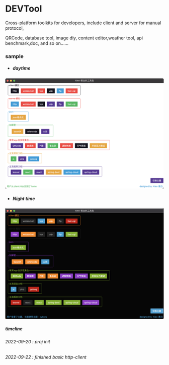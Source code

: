 # DEVTool
Cross-platform toolkits for developers, include client and server for manual protocol,

QRCode, database tool, image diy, content editor,weather tool, api benchmark,doc, and so on......

### sample

- ##### daytime

![image](sample.png)

- ##### Night time

![image](sample-dark.png)



##### timeline

###### 2022-09-20 : proj init
###### 2022-09-22 : finished basic http-client